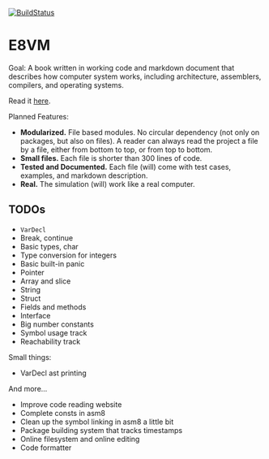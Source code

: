 [![BuildStatus](https://travis-ci.org/h8liu/e8vm.png?branch=master)](https://travis-ci.org/h8liu/e8vm)

# E8VM

Goal: A book written in working code and markdown document that
describes how computer system works, including architecture,
assemblers, compilers, and operating systems.

Read it [here](http://8k.lonnie.io).

Planned Features:

- **Modularized.** File based modules. No circular dependency (not only on packages,
  but also on files). A reader can always read the project a file by
  a file, either from bottom to top, or from top to bottom.
- **Small files.** Each file is shorter than 300 lines of code.
- **Tested and Documented.**
  Each file (will) come with test cases, examples, and markdown description.
- **Real.** The simulation (will) work like a real computer.

## TODOs

- `VarDecl`
- Break, continue
- Basic types, char
- Type conversion for integers
- Basic built-in panic
- Pointer
- Array and slice
- String
- Struct
- Fields and methods
- Interface					
- Big number constants
- Symbol usage track
- Reachability track

Small things:

- VarDecl ast printing

And more...

- Improve code reading website
- Complete consts in asm8
- Clean up the symbol linking in asm8 a little bit
- Package building system that tracks timestamps
- Online filesystem and online editing
- Code formatter
